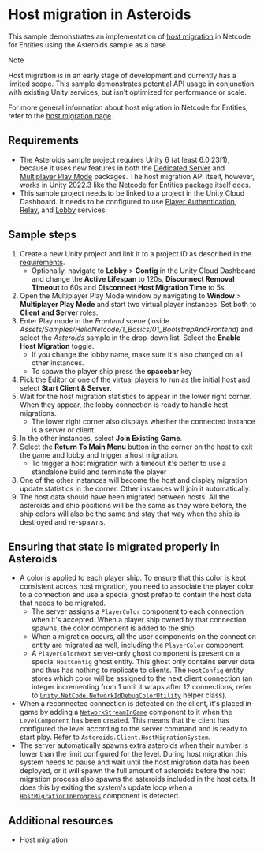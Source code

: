 # Host migration in Asteroids

This sample demonstrates an implementation of [host migration](host-migration.md) in Netcode for Entities using the Asteroids sample as a base.

> [!NOTE]
> Host migration is in an early stage of development and currently has a limited scope. This sample demonstrates potential API usage in conjunction with existing Unity services, but isn't optimized for performance or scale.

For more general information about host migration in Netcode for Entities, refer to the [host migration page](host-migration.md).

## Requirements

* The Asteroids sample project requires Unity 6 (at least 6.0.23f1), because it uses new features in both the [Dedicated Server](https://docs.unity3d.com/Packages/com.unity.dedicated-server@latest?subfolder=/manual/index.html) and [Multiplayer Play Mode](https://docs-multiplayer.unity3d.com/mppm/current/about/) packages. The host migration API itself, however, works in Unity 2022.3 like the Netcode for Entities package itself does.
* This sample project needs to be linked to a project in the Unity Cloud Dashboard. It needs to be configured to use [Player Authentication](https://docs.unity.com/ugs/en-us/manual/authentication/manual/get-started), [Relay](https://docs.unity.com/ugs/en-us/manual/relay/manual/get-started), and [Lobby](https://docs.unity.com/ugs/en-us/manual/lobby/manual/get-started) services.

## Sample steps

1. Create a new Unity project and link it to a project ID as described in the [requirements](#requirements).
    * Optionally, navigate to **Lobby** > **Config** in the Unity Cloud Dashboard and change the **Active Lifespan** to 120s, **Disconnect Removal Timeout** to 60s and **Disconnect Host Migration Time** to 5s.
2. Open the Multiplayer Play Mode window by navigating to **Window** > **Multiplayer Play Mode** and start two virtual player instances. Set both to **Client and Server** roles.
3. Enter Play mode in the _Frontend_ scene (inside _Assets/Samples/HelloNetcode/1_Basics/01_BootstrapAndFrontend_) and select the _Asteroids_ sample in the drop-down list. Select the **Enable Host Migration** toggle.
    * If you change the lobby name, make sure it's also changed on all other instances.
    * To spawn the player ship press the **spacebar** key
4. Pick the Editor or one of the virtual players to run as the initial host and select **Start Client & Server**.
5. Wait for the host migration statistics to appear in the lower right corner. When they appear, the lobby connection is ready to handle host migrations.
    * The lower right corner also displays whether the connected instance is a server or client.
6. In the other instances, select **Join Existing Game**.
7. Select the **Return To Main Menu** button in the corner on the host to exit the game and lobby and trigger a host migration.
    * To trigger a host migration with a timeout it's better to use a standalone build and terminate the player
8. One of the other instances will become the host and display migration update statistics in the corner. Other instances will join it automatically.
9. The host data should have been migrated between hosts. All the asteroids and ship positions will be the same as they were before, the ship colors will also be the same and stay that way when the ship is destroyed and re-spawns.

## Ensuring that state is migrated properly in Asteroids

* A color is applied to each player ship. To ensure that this color is kept consistent across host migration, you need to associate the player color to a connection and use a special ghost prefab to contain the host data that needs to be migrated.
  * The server assigns a `PlayerColor` component to each connection when it's accepted. When a player ship owned by that connection spawns, the color component is added to the ship.
  * When a migration occurs, all the user components on the connection entity are migrated as well, including the `PlayerColor` component.
  * A `PlayerColorNext` server-only ghost component is present on a special `HostConfig` ghost entity. This ghost only contains server data and thus has nothing to replicate to clients. The `HostConfig` entity stores which color will be assigned to the next client connection (an integer incrementing from 1 until it wraps after 12 connections, refer to [`Unity.NetCode.NetworkIdDebugColorUtility`](https://docs.unity3d.com/Packages/com.unity.netcode@latest?subfolder=/api/Unity.NetCode.NetworkIdDebugColorUtility.html) helper class).
* When a reconnected connection is detected on the client, it's placed in-game by adding a [`NetworkStreamInGame`](https://docs.unity3d.com/Packages/com.unity.netcode@latest?subfolder=/api/Unity.NetCode.NetworkStreamInGame.html) component to it when the `LevelComponent` has been created. This means that the client has configured the level according to the server command and is ready to start play. Refer to `Asteroids.Client.HostMigrationSystem`.
* The server automatically spawns extra asteroids when their number is lower than the limit configured for the level. During host migration this system needs to pause and wait until the host migration data has been deployed, or it will spawn the full amount of asteroids before the host migration process also spawns the asteroids included in the host data. It does this by exiting the system's update loop when a [`HostMigrationInProgress`](host-migration.md#host-migration-api) component is detected.


## Additional resources

* [Host migration](host-migration.md)

